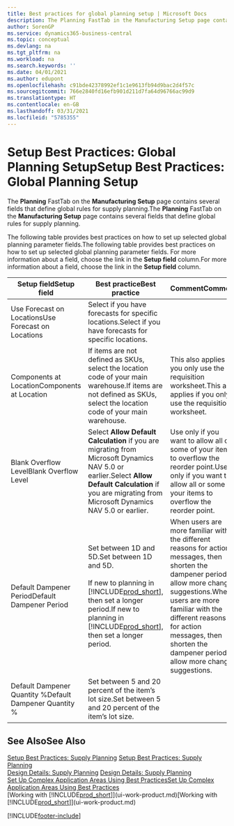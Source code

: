 ```yaml
---
title: Best practices for global planning setup | Microsoft Docs
description: The Planning FastTab in the Manufacturing Setup page contains several fields that define global rules for supply planning.
author: SorenGP
ms.service: dynamics365-business-central
ms.topic: conceptual
ms.devlang: na
ms.tgt_pltfrm: na
ms.workload: na
ms.search.keywords: ''
ms.date: 04/01/2021
ms.author: edupont
ms.openlocfilehash: c91bde42378992ef1c1e9613fb94d9bac2d4f57c
ms.sourcegitcommit: 766e2840fd16efb901d211d7fa64d96766ac99d9
ms.translationtype: HT
ms.contentlocale: en-GB
ms.lasthandoff: 03/31/2021
ms.locfileid: "5785355"
---
```

# <a name="setup-best-practices-global-planning-setup"></a><span data-ttu-id="e72be-103">Setup Best Practices: Global Planning Setup</span><span class="sxs-lookup"><span data-stu-id="e72be-103">Setup Best Practices: Global Planning Setup</span></span>
<span data-ttu-id="e72be-104">The **Planning** FastTab on the **Manufacturing Setup** page contains several fields that define global rules for supply planning.</span><span class="sxs-lookup"><span data-stu-id="e72be-104">The **Planning** FastTab on the **Manufacturing Setup** page contains several fields that define global rules for supply planning.</span></span>  

 <span data-ttu-id="e72be-105">The following table provides best practices on how to set up selected global planning parameter fields.</span><span class="sxs-lookup"><span data-stu-id="e72be-105">The following table provides best practices on how to set up selected global planning parameter fields.</span></span> <span data-ttu-id="e72be-106">For more information about a field, choose the link in the **Setup field** column.</span><span class="sxs-lookup"><span data-stu-id="e72be-106">For more information about a field, choose the link in the **Setup field** column.</span></span>  

|<span data-ttu-id="e72be-107">Setup field</span><span class="sxs-lookup"><span data-stu-id="e72be-107">Setup field</span></span>|<span data-ttu-id="e72be-108">Best practice</span><span class="sxs-lookup"><span data-stu-id="e72be-108">Best practice</span></span>|<span data-ttu-id="e72be-109">Comment</span><span class="sxs-lookup"><span data-stu-id="e72be-109">Comment</span></span>|  
|-----------------|-------------------|-------------|  
|<span data-ttu-id="e72be-110">Use Forecast on Locations</span><span class="sxs-lookup"><span data-stu-id="e72be-110">Use Forecast on Locations</span></span>|<span data-ttu-id="e72be-111">Select if you have forecasts for specific locations.</span><span class="sxs-lookup"><span data-stu-id="e72be-111">Select if you have forecasts for specific locations.</span></span>||  
|<span data-ttu-id="e72be-112">Components at Location</span><span class="sxs-lookup"><span data-stu-id="e72be-112">Components at Location</span></span>|<span data-ttu-id="e72be-113">If items are not defined as SKUs, select the location code of your main warehouse.</span><span class="sxs-lookup"><span data-stu-id="e72be-113">If items are not defined as SKUs, select the location code of your main warehouse.</span></span>|<span data-ttu-id="e72be-114">This also applies if you only use the requisition worksheet.</span><span class="sxs-lookup"><span data-stu-id="e72be-114">This also applies if you only use the requisition worksheet.</span></span>|  
|<span data-ttu-id="e72be-115">Blank Overflow Level</span><span class="sxs-lookup"><span data-stu-id="e72be-115">Blank Overflow Level</span></span>|<span data-ttu-id="e72be-116">Select **Allow Default Calculation** if you are migrating from Microsoft Dynamics NAV 5.0 or earlier.</span><span class="sxs-lookup"><span data-stu-id="e72be-116">Select **Allow Default Calculation** if you are migrating from Microsoft Dynamics NAV 5.0 or earlier.</span></span>|<span data-ttu-id="e72be-117">Use only if you want to allow all or some of your items to overflow the reorder point.</span><span class="sxs-lookup"><span data-stu-id="e72be-117">Use only if you want to allow all or some of your items to overflow the reorder point.</span></span>|  
|<span data-ttu-id="e72be-118">Default Dampener Period</span><span class="sxs-lookup"><span data-stu-id="e72be-118">Default Dampener Period</span></span>|<span data-ttu-id="e72be-119">Set between 1D and 5D.</span><span class="sxs-lookup"><span data-stu-id="e72be-119">Set between 1D and 5D.</span></span><br /><br /> <span data-ttu-id="e72be-120">If new to planning in [!INCLUDE[prod_short](includes/prod_short.md)], then set a longer period.</span><span class="sxs-lookup"><span data-stu-id="e72be-120">If new to planning in [!INCLUDE[prod_short](includes/prod_short.md)], then set a longer period.</span></span>|<span data-ttu-id="e72be-121">When users are more familiar with the different reasons for action messages, then shorten the dampener period to allow more change suggestions.</span><span class="sxs-lookup"><span data-stu-id="e72be-121">When users are more familiar with the different reasons for action messages, then shorten the dampener period to allow more change suggestions.</span></span>|  
|<span data-ttu-id="e72be-122">Default Dampener Quantity %</span><span class="sxs-lookup"><span data-stu-id="e72be-122">Default Dampener Quantity %</span></span>|<span data-ttu-id="e72be-123">Set between 5 and 20 percent of the item’s lot size.</span><span class="sxs-lookup"><span data-stu-id="e72be-123">Set between 5 and 20 percent of the item’s lot size.</span></span>||  

## <a name="see-also"></a><span data-ttu-id="e72be-124">See Also</span><span class="sxs-lookup"><span data-stu-id="e72be-124">See Also</span></span>  
 <span data-ttu-id="e72be-125">[Setup Best Practices: Supply Planning](setup-best-practices-supply-planning.md) </span><span class="sxs-lookup"><span data-stu-id="e72be-125">[Setup Best Practices: Supply Planning](setup-best-practices-supply-planning.md) </span></span>  
 <span data-ttu-id="e72be-126">[Design Details: Supply Planning](design-details-supply-planning.md) </span><span class="sxs-lookup"><span data-stu-id="e72be-126">[Design Details: Supply Planning](design-details-supply-planning.md) </span></span>  
 [<span data-ttu-id="e72be-127">Set Up Complex Application Areas Using Best Practices</span><span class="sxs-lookup"><span data-stu-id="e72be-127">Set Up Complex Application Areas Using Best Practices</span></span>](set-up-complex-application-areas-using-best-practices.md)  
 <span data-ttu-id="e72be-128">[Working with [!INCLUDE[prod_short](includes/prod_short.md)]](ui-work-product.md)</span><span class="sxs-lookup"><span data-stu-id="e72be-128">[Working with [!INCLUDE[prod_short](includes/prod_short.md)]](ui-work-product.md)</span></span>


[!INCLUDE[footer-include](includes/footer-banner.md)]